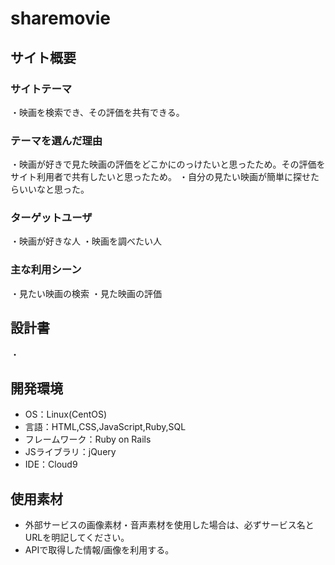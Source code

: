 # sharemovie

## サイト概要
### サイトテーマ
・映画を検索でき、その評価を共有できる。

### テーマを選んだ理由
・映画が好きで見た映画の評価をどこかにのっけたいと思ったため。その評価をサイト利用者で共有したいと思ったため。
・自分の見たい映画が簡単に探せたらいいなと思った。

### ターゲットユーザ
・映画が好きな人
・映画を調べたい人

### 主な利用シーン
・見たい映画の検索
・見た映画の評価

## 設計書
・

## 開発環境
- OS：Linux(CentOS)
- 言語：HTML,CSS,JavaScript,Ruby,SQL
- フレームワーク：Ruby on Rails
- JSライブラリ：jQuery
- IDE：Cloud9

## 使用素材
- 外部サービスの画像素材・音声素材を使用した場合は、必ずサービス名とURLを明記してください。
- APIで取得した情報/画像を利用する。
